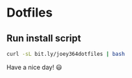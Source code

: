 # Dotfiles

## Run install script

```bash
curl -sL bit.ly/joey364dotfiles | bash
```

Have a nice day! 😃
